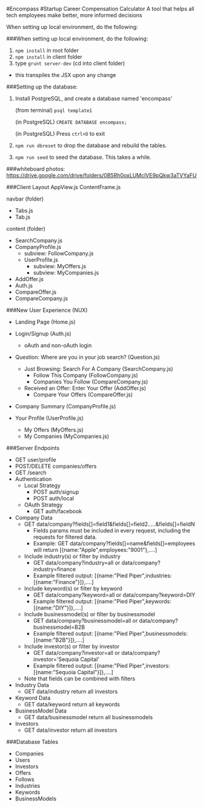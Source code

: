 #Encompass
#Startup Career Compensation Calculator
A tool that helps all tech employees make better, more informed decisions

When setting up local environment, do the following:

###When setting up local environment, do the following:
1. `npm install` in root folder
2. `npm install` in client folder
3. type `grunt server-dev` (cd into client folder)
  * this transpiles the JSX upon any change

###Setting up the database:

1. Install PostgreSQL, and create a database named 'encompass' 

      (from terminal) `psql template1`
      
      (in PostgreSQL) `CREATE DATABASE encompass;`
      
      (in PostgreSQL) Press `ctrl+D` to exit

2. `npm run dbreset` to drop the database and rebuild the tables.
3. `npm run seed` to seed the database. This takes a while.


###whiteboard photos:
https://drive.google.com/drive/folders/0B5Rh0oxLUMclVE9pQkw3aTVYaFU

###Client Layout
AppView.js
ContentFrame.js

navbar (folder)
* Tabs.js
* Tab.js

content (folder)
* SearchCompany.js
* CompanyProfile.js
    * subview: FollowCompany.js
  * UserProfile.js
    * subview: MyOffers.js
    * subview: MyCompanies.js
* AddOffer.js
* Auth.js
* CompareOffer.js
* CompareCompany.js

###New User Experience (NUX)
* Landing Page (Home.js)
* Login/Signup (Auth.js)
  * oAuth and non-oAuth login
* Question: Where are you in your job search? (Question.js)
  * Just Browsing: Search For A Company (SearchCompany.js)
    * Follow This Company (FollowCompany.js)
    * Companies You Follow (CompareCompany.js)
  * Received an Offer: Enter Your Offer (AddOffer.js)
    * Compare Your Offers (CompareOffer.js)
* Company Summary (CompanyProfile.js)

* Your Profile (UserProfile.js)
  * My Offers (MyOffers.js)
  * My Companies (MyCompanies.js)



###Server Endpoints
* GET user/profile
* POST/DELETE companies/offers
* GET /search
* Authentication
  * Local Strategy
    * POST auth/signup
    * POST auth/local
  * OAuth Strategy
    * GET auth/facebook
* Company Data
  * GET data/company?fields[]=field1&fields[]=field2.....&fields[]=fieldN
    * Fields params must be included in every request, including the requests for filtered data.
    * Example: GET data/company?fields[]=name&fields[]=employees will return [{name:"Apple",employees:"9001"},....]
  * Include industry(s) or filter by industry
    * GET data/company?industry=all or data/company?industry=finance
    * Example filtered output: [{name:"Pied Piper",industries:[{name:"Finance"}]},....]
  * Include keyword(s) or filter by keyword
    * GET data/company?keyword=all or data/company?keyword=DIY
    * Example filtered output: [{name:"Pied Piper",keywords:[{name:"DIY"}]},....]
  * Include businessmodel(s) or filter by businessmodel
    * GET data/company?businessmodel=all or data/company?businessmodel=B2B
    * Example filtered output: [{name:"Pied Piper",businessmodels:[{name:"B2B"}]},....]
  * Include investor(s) or filter by investor
    * GET data/company?investor=all or data/company?investor='Sequoia Capital'
    * Example filtered output: [{name:"Pied Piper",investors:[{name:"Sequoia Capital"}]},....]
  * Note that fields can be combined with filters
* Industry Data
  * GET data/industry return all investors
* Keyword Data
  * GET data/keyword return all keywords
* BusinessModel Data
  * GET data/businessmodel return all businessmodels
* Investors
  * GET data/investor return all investors

###Database Tables
* Companies
* Users
* Investors
* Offers
* Follows
* Industries
* Keywords
* BusinessModels
